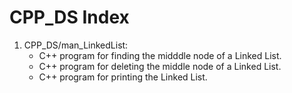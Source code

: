 # CPP_DS Index

1. CPP_DS/man_LinkedList:
    - C++ program for finding the midddle node of a Linked List.
    - C++ program for deleting the middle node of a Linked List.
    - C++ program for printing the Linked List.
